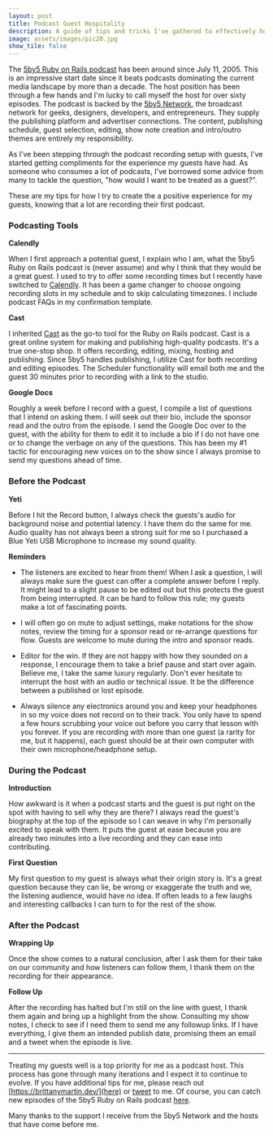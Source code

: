 ```yaml
---
layout: post
title: Podcast Guest Hospitality
description: A guide of tips and tricks I've gathered to effectively host a podcast.
image: assets/images/pic20.jpg
show_tile: false
---
```


The [5by5 Ruby on Rails podcast](http://5by5.tv/rubyonrails) has been around since July 11, 2005. This is an impressive start date since it beats podcasts dominating the current media landscape by more than a decade. The host position has been through a few hands and I'm lucky to call myself the host for over sixty episodes. The podcast is backed by the [5by5 Network](https://5by5.tv/), the broadcast network for geeks, designers, developers, and entrepreneurs. They supply the publishing platform and advertiser connections. The content, publishing schedule, guest selection, editing, show note creation and intro/outro themes are entirely my responsibility. 

As I've been stepping through the podcast recording setup with guests, I've started getting compliments for the experience my guests have had. As someone who consumes a lot of podcasts, I've borrowed some advice from many to tackle the question, "how would I want to be treated as a guest?". 

These are my tips for how I try to create the a positive experience for my guests, knowing that a lot are recording their first podcast. 

### Podcasting Tools

__Calendly__

When I first approach a potential guest, I explain who I am, what the 5by5 Ruby on Rails podcast is (never assume) and why I think that they would be a great guest. I used to try to offer some recording times but I recently have switched to [Calendly](https://calendly.com/). It has been a game changer to choose ongoing recording slots in my schedule and to skip calculating timezones. I include podcast FAQs in my confirmation template. 

__Cast__

I inherited [Cast](https://tryca.st/) as the go-to tool for the Ruby on Rails podcast. Cast is a great online system for making and publishing high-quality podcasts. It's a true one-stop shop. It offers recording, editing, mixing, hosting and publishing. Since 5by5 handles publishing, I utilize Cast for both recording and editing episodes. The Scheduler functionality will email both me and the guest 30 minutes prior to recording with a link to the studio. 

__Google Docs__

Roughly a week before I record with a guest, I compile a list of questions that I intend on asking them. I will seek out their bio, include the sponsor read and the outro from the episode. I send the Google Doc over to the guest, with the ability for them to edit it to include a bio if I do not have one or to change the verbage on any of the questions. This has been my #1 tactic for encouraging new voices on to the show since I always promise to send my questions ahead of time. 

### Before the Podcast

__Yeti__

Before I hit the Record button, I always check the guests's audio for background noise and potential latency. I have them do the same for me. Audio quality has not always been a strong suit for me so I purchased a Blue Yeti USB Microphone to increase my sound quality. 

__Reminders__ 

* The listeners are excited to hear from them! When I ask a question, I will always make sure the guest can offer a complete answer before I reply. It might lead to a slight pause to be edited out but this protects the guest from being interrupted. It can be hard to follow this rule; my guests make a lot of fascinating points. 

* I will often go on mute to adjust settings, make notations for the show notes, review the timing for a sponsor read or re-arrange questions for flow. Guests are welcome to mute during the intro and sponsor reads. 

* Editor for the win. If they are not happy with how they sounded on a response, I encourage them to take a brief pause and start over again. Believe me, I take the same luxury regularly. Don't ever hesitate to interrupt the host with an audio or technical issue. It be the difference between a published or lost episode. 

* Always silence any electronics around you and keep your headphones in so my voice does not record on to their track. You only have to spend a few hours scrubbing your voice out before you carry that lesson with you forever. If you are recording with more than one guest (a rarity for me, but it happens), each guest should be at their own computer with their own microphone/headphone setup. 

### During the Podcast

__Introduction__

How awkward is it when a podcast starts and the guest is put right on the spot with having to sell why they are there? I always read the guest's biography at the top of the episode so I can weave in why I'm personally excited to speak with them. It puts the guest at ease because you are already two minutes into a live recording and they can ease into contributing. 

__First Question__

My first question to my guest is always what their origin story is. It's a great question because they can lie, be wrong or exaggerate the truth and we, the listening audience, would have no idea. If often leads to a few laughs and interesting callbacks I can turn to for the rest of the show. 

### After the Podcast

__Wrapping Up__

Once the show comes to a natural conclusion, after I ask them for their take on our community and how listeners can follow them, I thank them on the recording for their appearance. 

__Follow Up__

After the recording has halted but I'm still on the line with guest, I thank them again and bring up a highlight from the show. Consulting my show notes, I check to see if I need them to send me any followup links. If I have everything, I give them an intended publish date, promising them an email and a tweet when the episode is live. 

---
Treating my guests well is a top priority for me as a podcast host. This process has gone through many iterations and I expect it to continue to evolve. 
If you have additional tips for me, please reach out [https://brittanymartin.dev/](here) or [tweet](https://twitter.com/BrittJMartin) to me. Of course, you can catch new episodes of the 5by5 Ruby on Rails podcast [here](http://5by5.tv/rubyonrails).

Many thanks to the support I receive from the 5by5 Network and the hosts that have come before me. 


